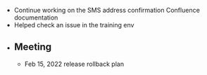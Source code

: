 - Continue working on the SMS address confirmation Confluence documentation
- Helped check an issue in the training env
- ## Meeting
	- Feb 15, 2022 release rollback plan